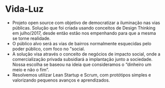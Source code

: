 # Vida-Luz

* Projeto open source com objetivo de democratizar a iluminação nas vias públicas. Solução que foi criada usando conceitos de Design Thinking em julho/2017, desde então estão nos empenhando para que a mesma se torne realidade.
* O público alvo será as vias de bairros normalmente esquecidas pelo poder público, com foco no "social.
* A solução visa através o conceito de negócios de impacto social, onde a comercialização privada subsidiará a implantação junto a sociedade. Nossa escolha se baseou na ideia que consideramos o “dinheiro um meio e não o fim”.
* Resolvemos utilizar Lean Startup e Scrum, com protótipos simples e valorizando pequenos avanços e aprendizados.
